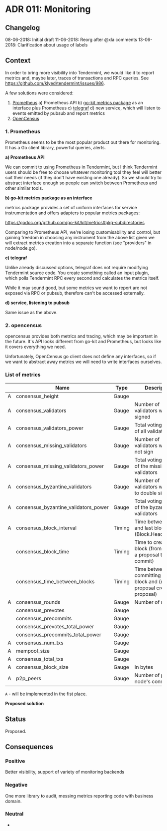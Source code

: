 # ADR 011: Monitoring

## Changelog

08-06-2018: Initial draft
11-06-2018: Reorg after @xla comments
13-06-2018: Clarification about usage of labels

## Context

In order to bring more visibility into Tendermint, we would like it to report
metrics and, maybe later, traces of transactions and RPC queries. See
https://github.com/klyed/tendermint/issues/986.

A few solutions were considered:

1. [Prometheus](https://prometheus.io)
   a) Prometheus API
   b) [go-kit metrics package](https://github.com/go-kit/kit/tree/master/metrics) as an interface plus Prometheus
   c) [telegraf](https://github.com/influxdata/telegraf)
   d) new service, which will listen to events emitted by pubsub and report metrics
2. [OpenCensus](https://opencensus.io/introduction/)

### 1. Prometheus

Prometheus seems to be the most popular product out there for monitoring. It has
a Go client library, powerful queries, alerts.

**a) Prometheus API**

We can commit to using Prometheus in Tendermint, but I think Tendermint users
should be free to choose whatever monitoring tool they feel will better suit
their needs (if they don't have existing one already). So we should try to
abstract interface enough so people can switch between Prometheus and other
similar tools.

**b) go-kit metrics package as an interface**

metrics package provides a set of uniform interfaces for service
instrumentation and offers adapters to popular metrics packages:

https://godoc.org/github.com/go-kit/kit/metrics#pkg-subdirectories

Comparing to Prometheus API, we're losing customisability and control, but gaining
freedom in choosing any instrument from the above list given we will extract
metrics creation into a separate function (see "providers" in node/node.go).

**c) telegraf**

Unlike already discussed options, telegraf does not require modifying Tendermint
source code. You create something called an input plugin, which polls
Tendermint RPC every second and calculates the metrics itself.

While it may sound good, but some metrics we want to report are not exposed via
RPC or pubsub, therefore can't be accessed externally.

**d) service, listening to pubsub**

Same issue as the above.

### 2. opencensus

opencensus provides both metrics and tracing, which may be important in the
future. It's API looks different from go-kit and Prometheus, but looks like it
covers everything we need.

Unfortunately, OpenCensus go client does not define any
interfaces, so if we want to abstract away metrics we
will need to write interfaces ourselves.

### List of metrics

|     | Name                                 | Type   | Description                                                                   |
| --- | ------------------------------------ | ------ | ----------------------------------------------------------------------------- |
| A   | consensus_height                     | Gauge  |                                                                               |
| A   | consensus_validators                 | Gauge  | Number of validators who signed                                               |
| A   | consensus_validators_power           | Gauge  | Total voting power of all validators                                          |
| A   | consensus_missing_validators         | Gauge  | Number of validators who did not sign                                         |
| A   | consensus_missing_validators_power   | Gauge  | Total voting power of the missing validators                                  |
| A   | consensus_byzantine_validators       | Gauge  | Number of validators who tried to double sign                                 |
| A   | consensus_byzantine_validators_power | Gauge  | Total voting power of the byzantine validators                                |
| A   | consensus_block_interval             | Timing | Time between this and last block (Block.Header.Time)                          |
|     | consensus_block_time                 | Timing | Time to create a block (from creating a proposal to commit)                   |
|     | consensus_time_between_blocks        | Timing | Time between committing last block and (receiving proposal creating proposal) |
| A   | consensus_rounds                     | Gauge  | Number of rounds                                                              |
|     | consensus_prevotes                   | Gauge  |                                                                               |
|     | consensus_precommits                 | Gauge  |                                                                               |
|     | consensus_prevotes_total_power       | Gauge  |                                                                               |
|     | consensus_precommits_total_power     | Gauge  |                                                                               |
| A   | consensus_num_txs                    | Gauge  |                                                                               |
| A   | mempool_size                         | Gauge  |                                                                               |
| A   | consensus_total_txs                  | Gauge  |                                                                               |
| A   | consensus_block_size                 | Gauge  | In bytes                                                                      |
| A   | p2p_peers                            | Gauge  | Number of peers node's connected to                                           |

`A` - will be implemented in the fist place.

**Proposed solution**

## Status

Proposed.

## Consequences

### Positive

Better visibility, support of variety of monitoring backends

### Negative

One more library to audit, messing metrics reporting code with business domain.

### Neutral

-
